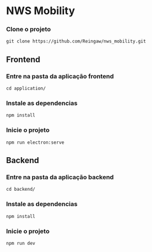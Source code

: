 # NWS Mobility

### Clone o projeto
```
git clone https://github.com/Reingaw/nws_mobility.git
```

## Frontend

### Entre na pasta da aplicação frontend
```
cd application/
```

### Instale as dependencias
```
npm install
```

### Inicie o projeto
```
npm run electron:serve
```

## Backend

### Entre na pasta da aplicação backend
```
cd backend/
```

### Instale as dependencias
```
npm install
```

### Inicie o projeto
```
npm run dev
```